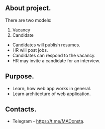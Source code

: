 
About project.
----------
There are two models:
1. Vacancy
2. Candidate

- Candidates will publish resumes.
- HR will post jobs.
- Candidates can respond to the vacancy.
- HR may invite a candidate for an interview.

Purpose.
----------
- Learn, how web app works in general.
- Learn architecture of web application.

Contacts.
----------
- Telegram - https://t.me/MAConsta.